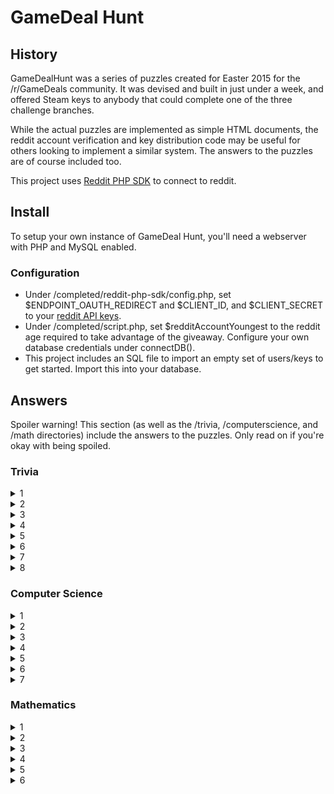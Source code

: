 # GameDeal Hunt

## History

GameDealHunt was a series of puzzles created for Easter 2015 for the /r/GameDeals community.  It was devised and built in just under a week, and offered Steam keys to anybody that could complete one of the three challenge branches.

While the actual puzzles are implemented as simple HTML documents, the reddit account verification and key distribution code may be useful for others looking to implement a similar system.  The answers to the puzzles are of course included too.

This project uses [Reddit PHP SDK](https://github.com/jcleblanc/reddit-php-sdk) to connect to reddit.

## Install

To setup your own instance of GameDeal Hunt, you'll need a webserver with PHP and MySQL enabled.

### Configuration

* Under /completed/reddit-php-sdk/config.php, set $ENDPOINT_OAUTH_REDIRECT and $CLIENT_ID, and $CLIENT_SECRET to your [reddit API keys](https://www.reddit.com/prefs/apps/).
* Under /completed/script.php, set $redditAccountYoungest to the reddit age required to take advantage of the giveaway.  Configure your own database credentials under connectDB().
* This project includes an SQL file to import an empty set of users/keys to get started.  Import this into your database.

## Answers

Spoiler warning!  This section (as well as the /trivia, /computerscience, and /math directories) include the answers to the puzzles.  Only read on if you're okay with being spoiled.

### Trivia

<details>
	<summary>1</summary>
	<p>index.html</p>
</details>

<details>
	<summary>2</summary>
	<p>2009.html</p>
</details>

<details>
	<summary>3</summary>
	<p>katademo.html</p>
</details>

<details>
	<summary>4</summary>
	<p>meta.html</p>
</details>

<details>
	<summary>5</summary>
	<p>charity.html</p>
</details>

<details>
	<summary>6</summary>
	<p>bundlestars.html</p>
</details>

<details>
	<summary>7</summary>
	<p>tony.html</p>
</details>

<details>
	<summary>8</summary>
	<p>expired.html</p>
</details>

### Computer Science

<details>
	<summary>1</summary>
	<p>index.html</p>
	<p>Answer is visible in console tab of dev tools.</p>
</details>

<details>
	<summary>2</summary>
	<p>warmingup.html</p>
	<p>Answer is only visible from mobile devices.  Can be simulated using browser dev tools.</p>
</details>

<details>
	<summary>3</summary>
	<p>missingapiece.html</p>
	<p>Apply ROT13 cypher.</p>
</details>

<details>
	<summary>4</summary>
	<p>allyourbase.html</p>
	<p>Page is encoded as base64 string.  Can be pasted in URL bar to view.</p>
</details>

<details>
	<summary>5</summary>
	<p>Answer is the time as represented in a binary clock.</p>
</details>

<details>
	<summary>6</summary>
	<p>123952.html</p>
	<p>Answer has been appended as text file to dino.png.  Visible by extracting using zip tool, read in hex editor, or simply viewed into notepad.</p>
</details>

<details>
	<summary>7</summary>
	<p>scaredycat.html</p>
</details>

### Mathematics

<details>
	<summary>1</summary>
	<p>index.html</p>
</details>

<details>
	<summary>2</summary>
	<p>8625.html</p>
</details>

<details>
	<summary>3</summary>
	<p>coprime.html</p>
</details>

<details>
	<summary>4</summary>
	<p>55.html</p>
</details>

<details>
	<summary>5</summary>
	<p>3min.html</p>
</details>

<details>
	<summary>6</summary>
	<p>62436.html</p>
</details>
